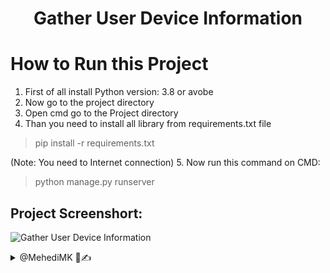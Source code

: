 <h1 align='center'>Gather User Device Information</h1>


# How to Run this Project

1. First of all install Python version: 3.8 or avobe
2. Now go to the project directory
3. Open cmd go to the Project directory
4. Than you need to install all library from requirements.txt file
> pip install -r requirements.txt

(Note: You need to Internet connection)
5. Now run this command on CMD:
> python manage.py runserver

## Project Screenshort:
![Gather User Device Information](./screenshort.JPG)


<details> 
  <summary>@MehediMK 👋✍</summary> 
  <p>Thank you!</p>
</details>
